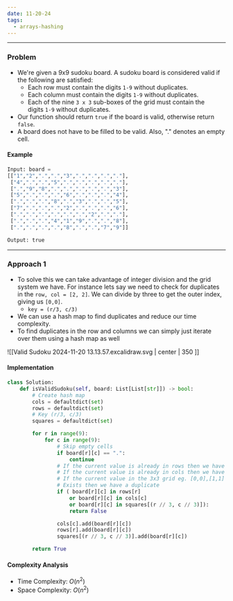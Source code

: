 ```yaml
---
date: 11-20-24
tags:
  - arrays-hashing
---
```

---
### Problem

- We're given a 9x9 sudoku board. A sudoku board is considered valid if the following are satisfied:
	- Each row must contain the digits `1-9` without duplicates.
	- Each column must contain the digits `1-9` without duplicates.
	- Each of the nine `3 x 3` sub-boxes of the grid must contain the digits `1-9` without duplicates.
- Our function should return `true` if the board is valid, otherwise return `false`.
- A board does not have to be filled to be valid. Also, "." denotes an empty cell.

#### Example

```python
Input: board = 
[["1","2",".",".","3",".",".",".","."],
 ["4",".",".","5",".",".",".",".","."],
 [".","9","8",".",".",".",".",".","3"],
 ["5",".",".",".","6",".",".",".","4"],
 [".",".",".","8",".","3",".",".","5"],
 ["7",".",".",".","2",".",".",".","6"],
 [".",".",".",".",".",".","2",".","."],
 [".",".",".","4","1","9",".",".","8"],
 [".",".",".",".","8",".",".","7","9"]]

Output: true
```

---
### Approach 1

- To solve this we can take advantage of integer division and the grid system we have. For instance lets say we need to check for duplicates in the `row, col = [2, 2]`. We can divide by three to get the outer index, giving us `[0,0]`. 
	- `key = (r/3, c/3)`
- We can use a hash map to find duplicates and reduce our time complexity. 
- To find duplicates in the row and columns we can simply just iterate over them using a hash map as well
  
![[Valid Sudoku 2024-11-20 13.13.57.excalidraw.svg | center | 350 ]]

#### Implementation

```python
class Solution:
    def isValidSudoku(self, board: List[List[str]]) -> bool:
        # Create hash map
        cols = defaultdict(set)
        rows = defaultdict(set)
        # Key (r/3, c/3)
        squares = defaultdict(set)  

        for r in range(9):
            for c in range(9):
                # Skip empty cells
                if board[r][c] == ".":
                    continue
                # If the current value is already in rows then we have a duplicate
                # If the current value is already in cols then we have a duplicate
                # If the current value in the 3x3 grid eg. [0,0],[1,1] 
                # Exists then we have a duplicate
                if ( board[r][c] in rows[r]
                    or board[r][c] in cols[c]
                    or board[r][c] in squares[(r // 3, c // 3)]):
                    return False

                cols[c].add(board[r][c])
                rows[r].add(board[r][c])
                squares[(r // 3, c // 3)].add(board[r][c])

        return True
```

#### Complexity Analysis

- Time Complexity: $O(n^2)$
- Space Complexity: $O(n^2)$


